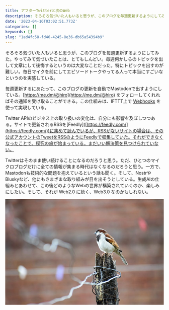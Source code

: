 ```yaml
---
title: アフターTwitterと次のWeb
description: そろそろ気づいた人もいると思うが、このブログを毎週更新するようにしてみた。やってみて気づいたことは、とてもしんどい。毎週何かしらのトピックを出して文章にして後悔するというのは大変なことだった。特にトピックを出すのが難しい。毎日マイクを前にしてエピソードトークやってる人って本当にす
date: '2023-04-16T03:02:51.773Z'
categories: []
keywords: []
slug: "1ad4fc58-fd46-4245-8e36-db65a54394b9"
---
```

そろそろ気づいた人もいると思うが、このブログを毎週更新するようにしてみた。やってみて気づいたことは、とてもしんどい。毎週何かしらのトピックを出して文章にして後悔するというのは大変なことだった。特にトピックを出すのが難しい。毎日マイクを前にしてエピソードトークやってる人って本当にすごいなというのを実感している。

毎週更新するにあたって、このブログの更新を自動でMastodonで出すようにしている。[https://me.dm/@hiro](https://me.dm/@hiro) をフォローしてくれればその通知を受け取ることができる。この仕組みは、IFTTT上で [Webhooks](https://ifttt.com/maker_webhooks) を使って実現している。

Twitter APIのビジネス上の取り扱いの変化は、自分にも影響を及ぼしつつある。サイトで更新されるRSSを\[Feedly\]([https://feedly.com/](https://feedly.com/))に集めて読んでいるが、RSSがないサイトの場合は、その公式アカウントのTweetをRSSのようにFeedlyで収集していた。それができなくなったことで、探究の旅が始まっている。まだいい解決策を見つけられていない。

Twitterはそのまま使い続けることになるのだろうと思う。ただ、ひとつのマイクロブログだけに全ての情報が集まる時代はなくなるのだろうと思う。一方で、Mastodonも技術的な問題を抱えているという話も聞く。そして、NostrやBluskyなど、他にもさまざまな取り組みが目を出そうとしている。生成AIの仕組みとあわせて、この後どのようなWebの世界が構築されていくのか、楽しみにしたい。そして、それが Web2.0 に続く、Web3.0 なのかもしれない。

![](0__HM0x4xJzpETfE7zh.jpg)